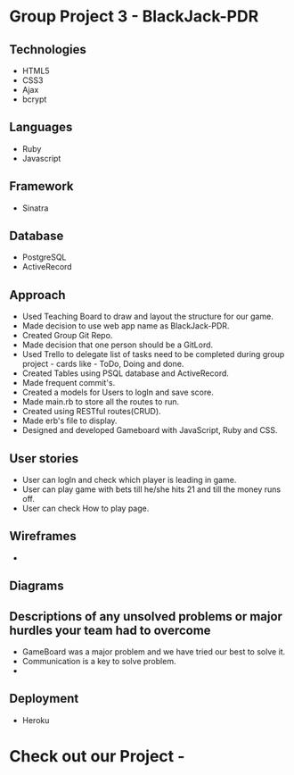 # Group Project 3 - BlackJack-PDR

## Technologies 
- HTML5
- CSS3
- Ajax
- bcrypt
## Languages 
- Ruby
- Javascript
## Framework 
- Sinatra
## Database 
- PostgreSQL
- ActiveRecord

## Approach 

- Used Teaching Board to draw and layout the structure for our game.
- Made decision to use web app name as BlackJack-PDR.
- Created Group Git Repo.
- Made decision that one person should be a GitLord.
- Used Trello to delegate list of tasks need to be completed during group project - cards like - ToDo, Doing and done.
- Created Tables using PSQL database and ActiveRecord.
- Made frequent commit's.
- Created a models for Users to logIn and save score.
- Made main.rb to store all the routes to run.
- Created using RESTful routes(CRUD).
- Made erb's file to display.
- Designed and developed Gameboard with JavaScript, Ruby and CSS.

## User stories

- User can logIn and check which player is leading in game.
- User can play game with bets till he/she hits 21 and till the money runs off.
- User can check How to play page.

## Wireframes 

- 

## Diagrams 


## Descriptions of any unsolved problems or major hurdles your team had to overcome

- GameBoard was a major problem and we have tried our best to solve it.
- Communication is a key to solve problem.
- 

## Deployment 
- Heroku

# Check out our Project - 